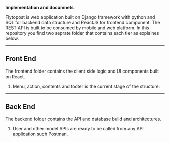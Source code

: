**Implementation and documnets**

Flytopost is web application built on Django framework with python and SQL for backend data structure and ReactJS for frontend component. The REST API is built to be consumed by mobile and web platform. In this repository you find two seprate folder that contains each tier as explaines below.

---

## Front End

The frontend folder contains the client side logic and UI components built on React.

1. Menu, action, contents and footer is the current stage of the structure.


---

## Back End

The backend folder contains the API and database build and architectures.

1. User and other model APIs are ready to be called from any API application such Postman.
